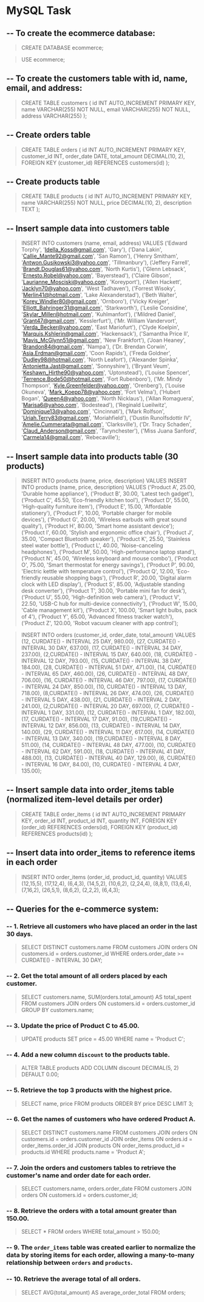 # MySQL Task

## -- To create the ecommerce database:

>CREATE DATABASE ecommerce;

>USE ecommerce;


## -- To create the customers table with id, name, email, and address:

> CREATE TABLE customers (
    id INT AUTO_INCREMENT PRIMARY KEY,
    name VARCHAR(255) NOT NULL,
    email VARCHAR(255) NOT NULL,
    address VARCHAR(255)
);

## -- Create orders table
> CREATE TABLE orders (
    id INT AUTO_INCREMENT PRIMARY KEY,
    customer_id INT,
    order_date DATE,
    total_amount DECIMAL(10, 2),
    FOREIGN KEY (customer_id) REFERENCES customers(id)
);

## -- Create products table
> CREATE TABLE products (
    id INT AUTO_INCREMENT PRIMARY KEY,
    name VARCHAR(255) NOT NULL,
    price DECIMAL(10, 2),
    description TEXT
);


## -- Insert sample data into customers table 

> INSERT INTO customers (name, email, address) VALUES
('Edward Torphy', 'Idella_Koss@gmail.com', 'Gary'),
('Dana Lakin', 'Callie_Mante92@gmail.com', 'San Ramon'),
('Henry Smitham', 'Antwon.Gusikowski3@yahoo.com', 'Tillmanbury'),
('Jeffery Farrell', 'Brandt.Douglas61@yahoo.com', 'North Kurtis'),
('Glenn Lebsack', 'Ernesto.Robel@yahoo.com', 'Bayerstead'),
('Claire Gibson', 'Laurianne_Mosciski@yahoo.com', 'Koreyport'),
('Allen Hackett', 'Jacklyn70@yahoo.com', 'West Tadhaven'),
('Forrest Wisoky', 'Merlin41@hotmail.com', 'Lake Alexanderstad'),
('Beth Walter', 'Korey_Windler80@gmail.com', 'Ornboro'),
('Vicky Kreiger', 'Elliott_Bahringer31@gmail.com', 'Starkworth'),
('Leslie Considine', 'Skylar_Miller@hotmail.com', 'Kuhlmanfort'),
('Mildred Daniel', 'Grant47@gmail.com', 'Kesslerfurt'),
('Mr. William Vandervort', 'Verda_Becker@yahoo.com', 'East Mariofurt'),
('Clyde Koelpin', 'Marquis.Kshlerin@gmail.com', 'Hackensack'),
('Samantha Price II', 'Mavis_McGlynn51@gmail.com', 'New Frankfort'),
('Joan Heaney', 'Brandon84@gmail.com', 'Nampa'),
('Dr. Brendan Corwin', 'Asia.Erdman@gmail.com', 'Coon Rapids'),
('Freda Goldner', 'Dudley98@hotmail.com', 'North Leafort'),
('Alexander Spinka', 'Antonietta.Jast@gmail.com', 'Sonnyshire'),
('Bryant Veum', 'Keshawn_Hirthe90@yahoo.com', 'Uptonstead'),
('Louise Spencer', 'Terrence.Bode50@hotmail.com', 'Fort Rubenboro'),
('Mr. Mindy Thompson', 'Kyle.Greenfelder@yahoo.com', 'Orenberg'),
('Louise Okuneva', 'Mark_Koepp78@yahoo.com', 'Fort Velma'),
('Hubert Bogan', 'Queen4@yahoo.com', 'North Nicklaus'),
('Allan Romaguera', 'Marisa6@yahoo.com', 'Bodestead'),
('Reginald Lueilwitz', 'Dominique13@yahoo.com', 'Cincinnati'),
('Mark Rolfson', 'Uriah.Terry83@gmail.com', 'Moriahfield'),
('Dustin Runolfsdottir IV', 'Amelie.Cummerata@gmail.com', 'Clarksville'),
('Dr. Tracy Schaden', 'Claud_Anderson@gmail.com', 'Tarynchester'),
('Miss Juana Sanford', 'Carmela14@gmail.com', 'Rebecaville');


## -- Insert sample data into products table (30 products)
> INSERT INTO products (name, price, description) VALUES
INSERT INTO products (name, price, description) VALUES
('Product A', 25.00, 'Durable home appliance'),
('Product B', 30.00, 'Latest tech gadget'),
('Product C', 45.50, 'Eco-friendly kitchen tool'),
('Product D', 55.00, 'High-quality furniture item'),
('Product E', 15.00, 'Affordable stationery'),
('Product F', 10.00, 'Portable charger for mobile devices'),
('Product G', 20.00, 'Wireless earbuds with great sound quality'),
('Product H', 80.00, 'Smart home assistant device');
('Product I', 60.00, 'Stylish and ergonomic office chair'),
('Product J', 35.00, 'Compact Bluetooth speaker'),
('Product K', 25.50, 'Stainless steel water bottle'),
('Product L', 40.00, 'Noise-canceling headphones'),
('Product M', 50.00, 'High-performance laptop stand'),
('Product N', 45.00, 'Wireless keyboard and mouse combo'),
('Product O', 75.00, 'Smart thermostat for energy savings'),
('Product P', 90.00, 'Electric kettle with temperature control'),
('Product Q', 12.00, 'Eco-friendly reusable shopping bags'),
('Product R', 20.00, 'Digital alarm clock with LED display'),
('Product S', 85.00, 'Adjustable standing desk converter'),
('Product T', 30.00, 'Portable mini fan for desk'),
('Product U', 55.00, 'High-definition web camera'),
('Product V', 22.50, 'USB-C hub for multi-device connectivity'),
('Product W', 15.00, 'Cable management kit'),
('Product X', 100.00, 'Smart light bulbs, pack of 4'),
('Product Y', 65.00, 'Advanced fitness tracker watch'),
('Product Z', 120.00, 'Robot vacuum cleaner with app control');


> INSERT INTO orders (customer_id, order_date, total_amount) VALUES
 (12, CURDATE() - INTERVAL 25 DAY, 980.00),
(27, CURDATE() - INTERVAL 30 DAY, 637.00),
(17, CURDATE() - INTERVAL 34 DAY, 237.00),
(2,CURDATE() - INTERVAL 15 DAY, 640.00),
(18, CURDATE() - INTERVAL 12 DAY, 793.00),
(15, CURDATE() - INTERVAL 38 DAY, 184.00),
(28, CURDATE() - INTERVAL 51 DAY, 471.00),
(14, CURDATE() - INTERVAL 65 DAY, 460.00),
(26, CURDATE() - INTERVAL 48 DAY, 706.00),
(16, CURDATE() - INTERVAL 46 DAY, 797.00),
(17, CURDATE() - INTERVAL 24 DAY, 850.00),
(10, CURDATE() - INTERVAL 13 DAY, 718.00),
(8,CURDATE() - INTERVAL 26 DAY, 474.00),
(26, CURDATE() - INTERVAL 5 DAY, 438.00),
(21, CURDATE() - INTERVAL 2 DAY, 241.00),
(2,CURDATE() - INTERVAL 20 DAY, 697.00),
(7, CURDATE() - INTERVAL 1 DAY, 331.00),
(12, CURDATE() - INTERVAL 1 DAY, 182.00),
(17, CURDATE() - INTERVAL 17 DAY, 91.00),
(19,CURDATE() - INTERVAL 12 DAY, 856.00),
(13, CURDATE() - INTERVAL 14 DAY, 140.00),
(29, CURDATE() - INTERVAL 11 DAY, 617.00),
(14, CURDATE() - INTERVAL 13 DAY, 340.00),
(19,CURDATE() - INTERVAL 8 DAY, 511.00),
(14, CURDATE() - INTERVAL 48 DAY, 477.00),
(10, CURDATE() - INTERVAL 62 DAY, 591.00),
(18, CURDATE() - INTERVAL 41 DAY, 488.00),
(13, CURDATE() - INTERVAL 40 DAY, 129.00),
(6, CURDATE() - INTERVAL 16 DAY, 84.00),
(10, CURDATE() - INTERVAL 4 DAY, 135.00);


## -- Insert sample data into order_items table (normalized item-level details per order)
> CREATE TABLE order_items (
    id INT AUTO_INCREMENT PRIMARY KEY,
    order_id INT,
    product_id INT,
    quantity INT,
    FOREIGN KEY (order_id) REFERENCES orders(id),
    FOREIGN KEY (product_id) REFERENCES products(id)
);


## -- Insert data into order_items to reference items in each order
> INSERT INTO order_items (order_id, product_id, quantity) VALUES
(12,15,5),
(17,12,4),
(6,4,3),
(14,5,2),
(10,6,2),
(2,24,4),
(8,8,1),
(13,6,4),
(7,16,2),
(26,5,1),
(8,6,2),
(2,2,2),
(6,4,3);


## -- Queries for the e-commerce system:

### -- 1. Retrieve all customers who have placed an order in the last 30 days.
> SELECT DISTINCT customers.name
FROM customers
JOIN orders ON customers.id = orders.customer_id
WHERE orders.order_date >= CURDATE() - INTERVAL 30 DAY;


### -- 2. Get the total amount of all orders placed by each customer.
> SELECT customers.name, SUM(orders.total_amount) AS total_spent
FROM customers
JOIN orders ON customers.id = orders.customer_id
GROUP BY customers.name;



### -- 3. Update the price of Product C to 45.00.
> UPDATE products
SET price = 45.00
WHERE name = 'Product C';


### -- 4. Add a new column `discount` to the products table.
> ALTER TABLE products
ADD COLUMN discount DECIMAL(5, 2) DEFAULT 0.00;


### -- 5. Retrieve the top 3 products with the highest price.
> SELECT name, price
FROM products
ORDER BY price DESC
LIMIT 3;


### -- 6. Get the names of customers who have ordered Product A.
> SELECT DISTINCT customers.name
FROM customers
JOIN orders ON customers.id = orders.customer_id
JOIN order_items ON orders.id = order_items.order_id
JOIN products ON order_items.product_id = products.id
WHERE products.name = 'Product A';



### -- 7. Join the orders and customers tables to retrieve the customer's name and order date for each order.
> SELECT customers.name, orders.order_date
FROM customers
JOIN orders ON customers.id = orders.customer_id;


### -- 8. Retrieve the orders with a total amount greater than 150.00.
> SELECT *
FROM orders
WHERE total_amount > 150.00;


### -- 9. The `order_items` table was created earlier to normalize the data by storing items for each order, allowing a many-to-many relationship between `orders` and `products`.


### -- 10. Retrieve the average total of all orders.
> SELECT AVG(total_amount) AS average_order_total
FROM orders;



